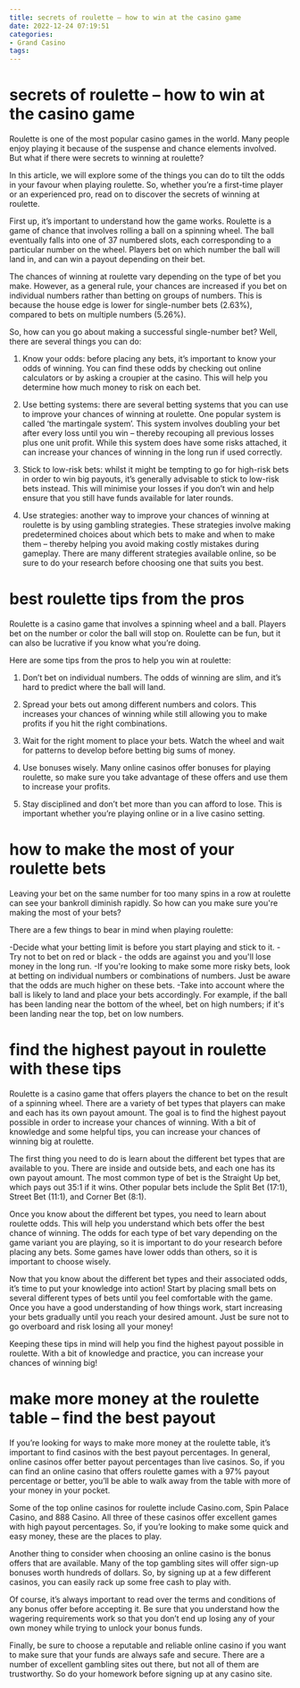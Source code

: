 ```yaml
---
title: secrets of roulette – how to win at the casino game
date: 2022-12-24 07:19:51
categories:
- Grand Casino
tags:
---
```



#  secrets of roulette – how to win at the casino game

Roulette is one of the most popular casino games in the world. Many people enjoy playing it because of the suspense and chance elements involved. But what if there were secrets to winning at roulette?

In this article, we will explore some of the things you can do to tilt the odds in your favour when playing roulette. So, whether you’re a first-time player or an experienced pro, read on to discover the secrets of winning at roulette.

First up, it’s important to understand how the game works. Roulette is a game of chance that involves rolling a ball on a spinning wheel. The ball eventually falls into one of 37 numbered slots, each corresponding to a particular number on the wheel. Players bet on which number the ball will land in, and can win a payout depending on their bet.

The chances of winning at roulette vary depending on the type of bet you make. However, as a general rule, your chances are increased if you bet on individual numbers rather than betting on groups of numbers. This is because the house edge is lower for single-number bets (2.63%), compared to bets on multiple numbers (5.26%).

So, how can you go about making a successful single-number bet? Well, there are several things you can do:

1) Know your odds: before placing any bets, it’s important to know your odds of winning. You can find these odds by checking out online calculators or by asking a croupier at the casino. This will help you determine how much money to risk on each bet.

2) Use betting systems: there are several betting systems that you can use to improve your chances of winning at roulette. One popular system is called ‘the martingale system’. This system involves doubling your bet after every loss until you win – thereby recouping all previous losses plus one unit profit. While this system does have some risks attached, it can increase your chances of winning in the long run if used correctly.

3) Stick to low-risk bets: whilst it might be tempting to go for high-risk bets in order to win big payouts, it’s generally advisable to stick to low-risk bets instead. This will minimise your losses if you don’t win and help ensure that you still have funds available for later rounds.

4) Use strategies: another way to improve your chances of winning at roulette is by using gambling strategies. These strategies involve making predetermined choices about which bets to make and when to make them – thereby helping you avoid making costly mistakes during gameplay. There are many different strategies available online, so be sure to do your research before choosing one that suits you best.

#  best roulette tips from the pros

Roulette is a casino game that involves a spinning wheel and a ball. Players bet on the number or color the ball will stop on. Roulette can be fun, but it can also be lucrative if you know what you’re doing.

Here are some tips from the pros to help you win at roulette:

1. Don’t bet on individual numbers. The odds of winning are slim, and it’s hard to predict where the ball will land.

2. Spread your bets out among different numbers and colors. This increases your chances of winning while still allowing you to make profits if you hit the right combinations.

3. Wait for the right moment to place your bets. Watch the wheel and wait for patterns to develop before betting big sums of money.

4. Use bonuses wisely. Many online casinos offer bonuses for playing roulette, so make sure you take advantage of these offers and use them to increase your profits.

5. Stay disciplined and don’t bet more than you can afford to lose. This is important whether you’re playing online or in a live casino setting.

#  how to make the most of your roulette bets

Leaving your bet on the same number for too many spins in a row at roulette can see your bankroll diminish rapidly. So how can you make sure you're making the most of your bets?

There are a few things to bear in mind when playing roulette:

-Decide what your betting limit is before you start playing and stick to it.
-Try not to bet on red or black - the odds are against you and you'll lose money in the long run.
-If you're looking to make some more risky bets, look at betting on individual numbers or combinations of numbers. Just be aware that the odds are much higher on these bets.
-Take into account where the ball is likely to land and place your bets accordingly. For example, if the ball has been landing near the bottom of the wheel, bet on high numbers; if it's been landing near the top, bet on low numbers.

#  find the highest payout in roulette with these tips

 Roulette is a casino game that offers players the chance to bet on the result of a spinning wheel. There are a variety of bet types that players can make and each has its own payout amount. The goal is to find the highest payout possible in order to increase your chances of winning. With a bit of knowledge and some helpful tips, you can increase your chances of winning big at roulette.

The first thing you need to do is learn about the different bet types that are available to you. There are inside and outside bets, and each one has its own payout amount. The most common type of bet is the Straight Up bet, which pays out 35:1 if it wins. Other popular bets include the Split Bet (17:1), Street Bet (11:1), and Corner Bet (8:1).

Once you know about the different bet types, you need to learn about roulette odds. This will help you understand which bets offer the best chance of winning. The odds for each type of bet vary depending on the game variant you are playing, so it is important to do your research before placing any bets. Some games have lower odds than others, so it is important to choose wisely.

Now that you know about the different bet types and their associated odds, it’s time to put your knowledge into action! Start by placing small bets on several different types of bets until you feel comfortable with the game. Once you have a good understanding of how things work, start increasing your bets gradually until you reach your desired amount. Just be sure not to go overboard and risk losing all your money!

Keeping these tips in mind will help you find the highest payout possible in roulette. With a bit of knowledge and practice, you can increase your chances of winning big!

#  make more money at the roulette table – find the best payout

If you’re looking for ways to make more money at the roulette table, it’s important to find casinos with the best payout percentages. In general, online casinos offer better payout percentages than live casinos. So, if you can find an online casino that offers roulette games with a 97% payout percentage or better, you’ll be able to walk away from the table with more of your money in your pocket.

Some of the top online casinos for roulette include Casino.com, Spin Palace Casino, and 888 Casino. All three of these casinos offer excellent games with high payout percentages. So, if you’re looking to make some quick and easy money, these are the places to play.

Another thing to consider when choosing an online casino is the bonus offers that are available. Many of the top gambling sites will offer sign-up bonuses worth hundreds of dollars. So, by signing up at a few different casinos, you can easily rack up some free cash to play with.

Of course, it’s always important to read over the terms and conditions of any bonus offer before accepting it. Be sure that you understand how the wagering requirements work so that you don’t end up losing any of your own money while trying to unlock your bonus funds.

Finally, be sure to choose a reputable and reliable online casino if you want to make sure that your funds are always safe and secure. There are a number of excellent gambling sites out there, but not all of them are trustworthy. So do your homework before signing up at any casino site.